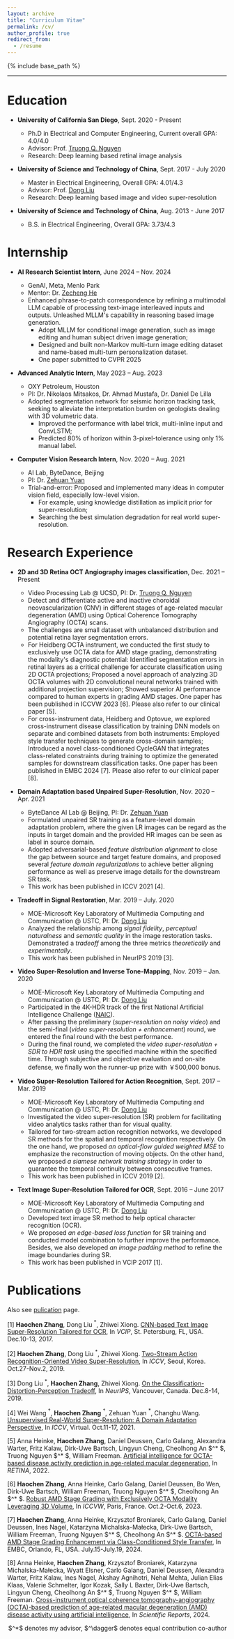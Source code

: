 ```yaml
---
layout: archive
title: "Curriculum Vitae"
permalink: /cv/
author_profile: true
redirect_from:
  - /resume
---
```


{% include base_path %}

---

Education
======
* **University of California San Diego**, Sept. 2020 - Present
  * Ph.D in Electrical and Computer Engineering, Current overall GPA: 4.0/4.0
  * Advisor: Prof. [Truong Q. Nguyen](http://jacobsschool.ucsd.edu/faculty/faculty_bios/index.sfe?fmp_recid=48)
  * Research: Deep learning based retinal image analysis

* **University of Science and Technology of China**, Sept. 2017 - July 2020
  * Master in Electrical Engineering, Overall GPA: 4.01/4.3
  * Advisor: Prof. [Dong Liu](https://faculty.ustc.edu.cn/dongeliu/en/index/85593/list/index.htm)
  * Research: Deep learning based image and video super-resolution

* **University of Science and Technology of China**, Aug. 2013 - June 2017
  * B.S. in Electrical Engineering, Overall GPA: 3.73/4.3



Internship
======
* **AI Research Scientist Intern**, June 2024 – Nov. 2024
  * GenAI, Meta, Menlo Park
  * Mentor: Dr. [Zecheng He](https://zechenghe.github.io/)
  * Enhanced phrase-to-patch correspondence by refining a multimodal LLM capable of processing text-image interleaved inputs and outputs. Unleashed MLLM's capability in reasoning based image generation.
    * Adopt MLLM for conditional image generation, such as image editing and human subject driven image generation;
    * Designed and built non-Markov multi-turn image editing dataset and name-based multi-turn personalization dataset.
    * One paper submitted to CVPR 2025

* **Advanced Analytic Intern**, May 2023 – Aug. 2023
  * OXY Petroleum, Houston
  * PI: Dr. Nikolaos Mitsakos, Dr. Ahmad Mustafa, Dr. Daniel De Lilla
  * Adopted segmentation network for seismic horizon tracking task, seeking to alleviate the interpretation burden on geologists dealing with 3D volumetric data. 
    * Improved the performance with label trick, multi-inline input and ConvLSTM;
    * Predicted 80% of horizon within 3-pixel-tolerance using only 1% manual label.

* **Computer Vision Research Intern**, Nov. 2020 – Aug. 2021
  * AI Lab, ByteDance, Beijing
  * PI: Dr. [Zehuan Yuan](https://shallowyuan.github.io/)
  * Trial-and-error: Proposed and implemented many ideas in computer vision field, especially low-level vision. 
    * For example, using knowledge distillation as implicit prior for super-resolution;
    * Searching the best simulation degradation for real world super-resolution.


Research Experience
======
* **2D and 3D Retina OCT Angiography images classification**, Dec. 2021 – Present
  * Video Processing Lab @ UCSD, PI: Dr. [Truong Q. Nguyen](http://videoprocessing.ucsd.edu/?page_id=40)
  * Detect and differentiate active and inactive choroidal neovascularization (CNV) in different stages of age-related macular degeneration (AMD) using Optical Coherence Tomography Angiography (OCTA) scans.
  * The challenges are small dataset with unbalanced distribution and potential retina layer segmentation errors.
  * For Heidberg OCTA instrument, we conducted the first study to exclusively use OCTA data for AMD stage grading, demonstrating the modality's diagnostic potential: Identified segmentation errors in retinal layers as a critical challenge for accurate classification using 2D OCTA projections; Proposed a novel approach of analyzing 3D OCTA volumes with 2D convolutional neural networks trained with additional projection supervision; Showed superior AI performance compared to human experts in grading AMD stages. One paper has been published in ICCVW 2023 [6]. Please also refer to our clinical paper [5].
  * For cross-instrument data, Heidberg and Optovue, we explored cross-instrument disease classification by training DNN models on separate and combined datasets from both instruments: Employed style transfer techniques to generate cross-domain samples; Introduced a novel class-conditioned CycleGAN that integrates class-related constraints during training to optimize the generated samples for downstream classification tasks. One paper has been published in EMBC 2024 [7]. Please also refer to our clinical paper [8].

* **Domain Adaptation based Unpaired Super-Resolution**, Nov. 2020 – Apr. 2021
  * ByteDance AI Lab @ Beijing, PI: Dr. [Zehuan Yuan](https://shallowyuan.github.io/)
  * Formulated unpaired SR training as a feature-level domain adaptation problem, where the given LR images can be regard as the inputs in target domain and the provided HR images can be seen as label in source domain. 
  * Adopted adversarial-based _feature distribution alignment_ to close the gap between source and target feature domains, and proposed several _feature domain regularizations_ to achieve better aligning performance as well as preserve image details for the downstream SR task. 
  * This work has been published in ICCV 2021 [4].
  
* **Tradeoff in Signal Restoration**,  Mar. 2019 – July. 2020
  * MOE-Microsoft Key Laboratory of Multimedia Computing and Communication @ USTC, PI: Dr. [Dong Liu](http://staff.ustc.edu.cn/~dongeliu/)
  * Analyzed the relationship among _signal fidelity_, _perceptual naturalness_ and _semantic quality_ in the image restoration tasks. Demonstrated a _tradeoff_ among the three metrics _theoretically_ and _experimentally_. 
  * This work has been published in NeurIPS 2019 [3].

* **Video Super-Resolution and Inverse Tone-Mapping**,  Nov. 2019 – Jan. 2020
  * MOE-Microsoft Key Laboratory of Multimedia Computing and Communication @ USTC, PI: Dr. [Dong Liu](http://staff.ustc.edu.cn/~dongeliu/)
  * Participated in the 4K-HDR track of the first National Artificial Intelligence Challenge ([NAIC](https://naic.pcl.ac.cn/landingpage/2019/index.html)). 
  * After passing the preliminary (_super-resolution on noisy video_) and the semi-final (_video super-resolution + enhancement_) round, we entered the final round with the best performance. 
  * During the final round, we completed the _video super-resolution + SDR to HDR task_ using the specified machine within the specified time. Through subjective and objective evaluation and on-site defense, we finally won the runner-up prize with ￥500,000 bonus.

* **Video Super-Resolution Tailored for Action Recognition**,  Sept. 2017 – Mar. 2019
  * MOE-Microsoft Key Laboratory of Multimedia Computing and Communication @ USTC, PI: Dr. [Dong Liu](http://staff.ustc.edu.cn/~dongeliu/)
  * Investigated the video super-resolution (SR) problem for facilitating video analytics tasks rather than for visual quality. 
  * Tailored for two-stream action recognition networks, we developed SR methods for the spatial and temporal recognition respectively. On the one hand, we proposed _an optical-flow guided weighted MSE_ to emphasize the reconstruction of moving objects. On the other hand, we proposed _a siamese network training strategy_ in order to guarantee the temporal continuity between consecutive frames. 
  * This work has been published in ICCV 2019 [2].

* **Text Image Super-Resolution Tailored for OCR**,  Sept. 2016 – June 2017
  * MOE-Microsoft Key Laboratory of Multimedia Computing and Communication @ USTC, PI: Dr. [Dong Liu](http://staff.ustc.edu.cn/~dongeliu/)
  * Developed text image SR method to help optical character recognition (OCR). 
  * We proposed _an edge-based loss function_ for SR training and conducted model combination to further improve the performance. Besides, we also developed _an image padding method_ to refine the image boundaries during SR. 
  * This work has been published in VCIP 2017 [1].
  

Publications
======
Also see [pulication](https://alanzhang1995.github.io/Haochen-Zhang.github.io//publications/) page.

[1] **Haochen Zhang**, Dong Liu $^*$, Zhiwei Xiong. [CNN-based Text Image Super-Resolution Tailored for OCR](https://ieeexplore.ieee.org/abstract/document/8305127), In _VCIP_, St. Petersburg, FL, USA. Dec.10-13, 2017. 

[2] **Haochen Zhang**, Dong Liu $^*$, Zhiwei Xiong. [Two-Stream Action Recognition-Oriented Video Super-Resolution](https://openaccess.thecvf.com/content_ICCV_2019/papers/Zhang_Two-Stream_Action_Recognition-Oriented_Video_Super-Resolution_ICCV_2019_paper.pdf), In _ICCV_, Seoul, Korea. Oct.27-Nov.2, 2019.

[3] Dong Liu $^*$, **Haochen Zhang**, Zhiwei Xiong. [On the Classification-Distortion-Perception Tradeoff](https://papers.nips.cc/paper/2019/file/6c29793a140a811d0c45ce03c1c93a28-Paper.pdf), In _NeurIPS_, Vancouver, Canada. Dec.8-14, 2019.

[4] Wei Wang $^\dagger$, **Haochen Zhang** $^\dagger$, Zehuan Yuan $^*$, Changhu Wang. [Unsupervised Real-World Super-Resolution: A Domain Adaptation Perspective](https://openaccess.thecvf.com/content/ICCV2021/papers/Wang_Unsupervised_Real-World_Super-Resolution_A_Domain_Adaptation_Perspective_ICCV_2021_paper.pdf), In _ICCV_, Virtual. Oct.11-17, 2021.

[5] Anna Heinke, **Haochen Zhang**, Daniel Deussen, Carlo Galang, Alexandra Warter, Fritz Kalaw, Dirk-Uwe Bartsch, Lingyun Cheng, Cheolhong An $^* $, Truong Nguyen $^* $, William Freeman. [Artificial intelligence for OCTA-based disease activity prediction in age-related macular degeneration](https://journals.lww.com/retinajournal/abstract/9900/artificial_intelligence_for_octa_based_disease.505.aspx), In _RETINA_, 2022.

[6] **Haochen Zhang**, Anna Heinke, Carlo Galang, Daniel Deussen, Bo Wen, Dirk-Uwe Bartsch, William Freeman, Truong Nguyen $^* $, Cheolhong An $^* $. [Robust AMD Stage Grading with Exclusively OCTA Modality Leveraging 3D Volume](https://openaccess.thecvf.com/content/ICCV2023W/CVAMD/papers/Zhang_Robust_AMD_Stage_Grading_with_Exclusively_OCTA_Modality_Leveraging_3D_ICCVW_2023_paper.pdf), In _ICCVW_, Paris, France. Oct.2-Oct.6, 2023.

[7] **Haochen Zhang**, Anna Heinke, Krzysztof Broniarek, Carlo Galang, Daniel Deussen, Ines Nagel, Katarzyna Michalska-Małecka, Dirk-Uwe Bartsch, William Freeman, Truong Nguyen $^* $, Cheolhong An $^* $. [OCTA-based AMD Stage Grading Enhancement via Class-Conditioned Style Transfer](https://ieeexplore.ieee.org/abstract/document/10782262), In EMBC, Orlando, FL, USA. July.15-July.19, 2024.

[8] Anna Heinke, **Haochen Zhang**, Krzysztof Broniarek, Katarzyna Michalska-Małecka, Wyatt Elsner, Carlo Galang, Daniel Deussen, Alexandra Warter, Fritz Kalaw, Ines Nagel, Akshay Agnihotri, Nehal Mehta, Julian Elias Klaas, Valerie Schmelter, Igor Kozak, Sally L Baxter, Dirk-Uwe Bartsch, Lingyun Cheng, Cheolhong An $^* $, Truong Nguyen $^* $, William Freeman. [Cross-instrument optical coherence tomography-angiography (OCTA)-based prediction of age-related macular degeneration (AMD) disease activity using artificial intelligence](https://www.nature.com/articles/s41598-024-78327-0), In _Scientific Reports_, 2024.

<p align="right"> $^*$ denotes my advisor, $^\dagger$ denotes equal contribution co-author </p>
